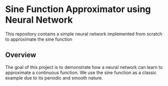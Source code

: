 # Sine Function Approximator using Neural Network

This repository contains a simple neural network implemented from scratch to approximate the sine function

## Overview

The goal of this project is to demonstrate how a neural network can learn to approximate a continuous function. We use the sine function as a classic example due to its periodic and smooth nature.

